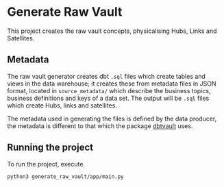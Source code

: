 # Generate Raw Vault

This project creates the raw vault concepts, physicalising Hubs, Links and Satellites.

## Metadata

The raw vault generator creates dbt `.sql` files which create tables and views in the data warehouse; it creates these from metadata files in JSON format, located in `source_metadata/` which describe the business topics, business definitions and keys of a data set. The output will be `.sql`  files which create Hubs, links and satellites.

The metadata used in generating the files is defined by the data producer, the metadata is different to that which the package [dbtvault](https://dbtvault.readthedocs.io/en/latest/) uses.

## Running the project

To run the project, execute.

```
python3 generate_raw_vault/app/main.py
```
